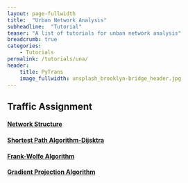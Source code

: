 ```yaml
---
layout: page-fullwidth
title:  "Urban Network Analysis"
subheadline:  "Tutorial"
teaser: "A list of tutorials for unban network analysis"
breadcrumb: true
categories:
    - Tutorials
permalink: /tutorials/una/
header:
    title: PyTrans
    image_fullwidth: unsplash_brooklyn-bridge_header.jpg
---
```

## Traffic Assignment

#### [Network Structure](http://nbviewer.jupyter.org/github/PyTrans/Urban-Network-Analysis/blob/master/Network%20Structure.ipynb)

#### [Shortest Path Algorithm-Dijsktra](https://github.com/PyTrans/Urban-Network-Analysis/blob/master/Shortest%20Path%20Algorithm.ipynb)

#### [Frank-Wolfe Algorithm](https://nbviewer.jupyter.org/github/PyTrans/Urban-Network-Analysis/blob/master/Trip_Assignment-Frank-Wolfe_Algorithm.ipynb)

#### [Gradient Projection Algorithm](https://nbviewer.jupyter.org/github/PyTrans/Urban-Network-Analysis/blob/master/Trip_Assignment-Gradient_Projection.ipynb)